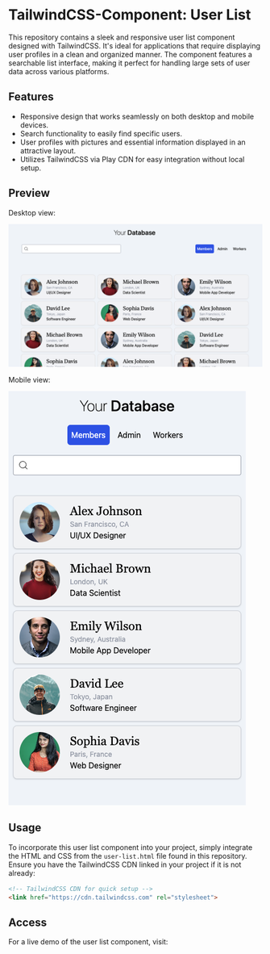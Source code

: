 # TailwindCSS-Component: User List

This repository contains a sleek and responsive user list component designed with TailwindCSS.
It's ideal for applications that require displaying user profiles in a clean and organized manner.
The component features a searchable list interface, making it perfect for handling large sets of user data across various platforms.

## Features

- Responsive design that works seamlessly on both desktop and mobile devices.
- Search functionality to easily find specific users.
- User profiles with pictures and essential information displayed in an attractive layout.
- Utilizes TailwindCSS via Play CDN for easy integration without local setup.

## Preview

Desktop view:

![Desktop View](captures/capture-1.png)

Mobile view:

![Mobile View](captures/capture-2.png)

## Usage

To incorporate this user list component into your project, simply integrate the HTML and CSS from the `user-list.html` file found in this repository. Ensure you have the TailwindCSS CDN linked in your project if it is not already:

```html
<!-- TailwindCSS CDN for quick setup -->
<link href="https://cdn.tailwindcss.com" rel="stylesheet">
```

## Access

For a live demo of the user list component, visit:
